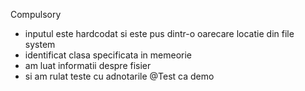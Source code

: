 Compulsory

- inputul este hardcodat si este pus dintr-o oarecare locatie din file system
- identificat clasa specificata in memeorie
- am luat informatii despre fisier
- si am rulat teste cu adnotarile @Test ca demo